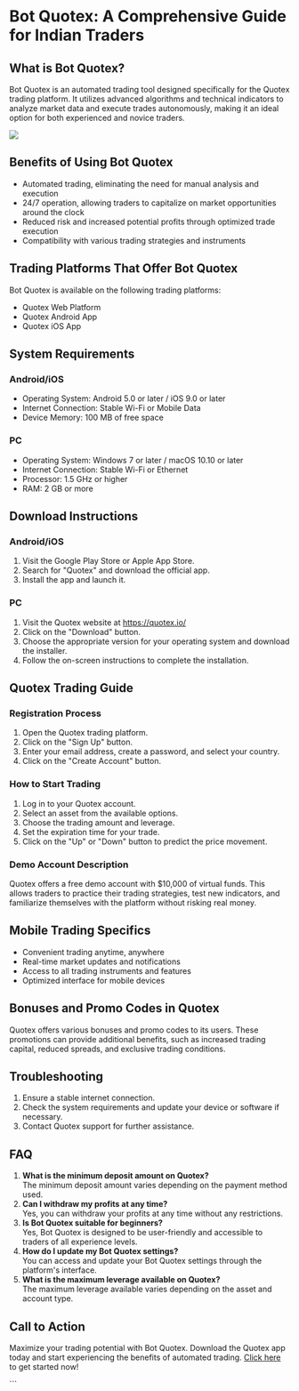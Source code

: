 # Bot Quotex: A Comprehensive Guide for Indian Traders

## What is Bot Quotex?

Bot Quotex is an automated trading tool designed specifically for the
Quotex trading platform. It utilizes advanced algorithms and technical
indicators to analyze market data and execute trades autonomously,
making it an ideal option for both experienced and novice traders.

[![](https://static.quotex.io/files/4_en/300_250.jpg)](https://traff.sbs/brokerqxlid)

## Benefits of Using Bot Quotex

-   Automated trading, eliminating the need for manual analysis and
    execution
-   24/7 operation, allowing traders to capitalize on market
    opportunities around the clock
-   Reduced risk and increased potential profits through optimized trade
    execution
-   Compatibility with various trading strategies and instruments

## Trading Platforms That Offer Bot Quotex

Bot Quotex is available on the following trading platforms:

-   Quotex Web Platform
-   Quotex Android App
-   Quotex iOS App

## System Requirements

### Android/iOS

-   Operating System: Android 5.0 or later / iOS 9.0 or later
-   Internet Connection: Stable Wi-Fi or Mobile Data
-   Device Memory: 100 MB of free space

### PC

-   Operating System: Windows 7 or later / macOS 10.10 or later
-   Internet Connection: Stable Wi-Fi or Ethernet
-   Processor: 1.5 GHz or higher
-   RAM: 2 GB or more

## Download Instructions

### Android/iOS

1.  Visit the Google Play Store or Apple App Store.
2.  Search for "Quotex" and download the official app.
3.  Install the app and launch it.

### PC

1.  Visit the Quotex website at https://quotex.io/
2.  Click on the "Download" button.
3.  Choose the appropriate version for your operating system and
    download the installer.
4.  Follow the on-screen instructions to complete the installation.

## Quotex Trading Guide

### Registration Process

1.  Open the Quotex trading platform.
2.  Click on the "Sign Up" button.
3.  Enter your email address, create a password, and select your
    country.
4.  Click on the "Create Account" button.

### How to Start Trading

1.  Log in to your Quotex account.
2.  Select an asset from the available options.
3.  Choose the trading amount and leverage.
4.  Set the expiration time for your trade.
5.  Click on the "Up" or "Down" button to predict the price
    movement.

### Demo Account Description

Quotex offers a free demo account with \$10,000 of virtual funds. This
allows traders to practice their trading strategies, test new
indicators, and familiarize themselves with the platform without risking
real money.

## Mobile Trading Specifics

-   Convenient trading anytime, anywhere
-   Real-time market updates and notifications
-   Access to all trading instruments and features
-   Optimized interface for mobile devices

## Bonuses and Promo Codes in Quotex

Quotex offers various bonuses and promo codes to its users. These
promotions can provide additional benefits, such as increased trading
capital, reduced spreads, and exclusive trading conditions.

## Troubleshooting

1.  Ensure a stable internet connection.
2.  Check the system requirements and update your device or software if
    necessary.
3.  Contact Quotex support for further assistance.

## FAQ

1.  **What is the minimum deposit amount on Quotex?**\
    The minimum deposit amount varies depending on the payment method
    used.
2.  **Can I withdraw my profits at any time?**\
    Yes, you can withdraw your profits at any time without any
    restrictions.
3.  **Is Bot Quotex suitable for beginners?**\
    Yes, Bot Quotex is designed to be user-friendly and accessible to
    traders of all experience levels.
4.  **How do I update my Bot Quotex settings?**\
    You can access and update your Bot Quotex settings through the
    platform\'s interface.
5.  **What is the maximum leverage available on Quotex?**\
    The maximum leverage available varies depending on the asset and
    account type.

## Call to Action

Maximize your trading potential with Bot Quotex. Download the Quotex app
today and start experiencing the benefits of automated trading. [Click
here](\%22https://traff.sbs/brokerqxlid\%22) to get started now!

\`\`\`

